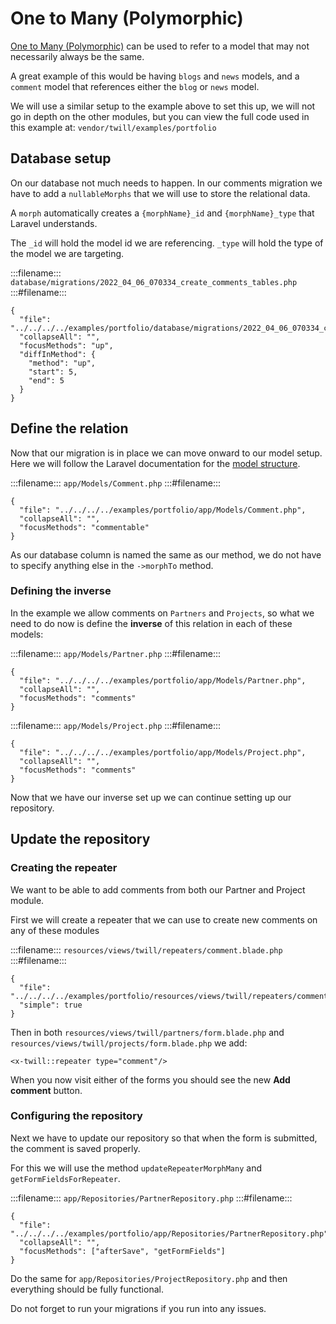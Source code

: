 # One to Many (Polymorphic)

[One to Many (Polymorphic)](https://laravel.com/docs/10.x/eloquent-relationships#one-to-many-polymorphic-relations) can be used to refer to a model that may not necessarily always be the same.

A great example of this would be having `blogs` and `news` models, and a `comment` model that references either the `blog` or `news` model.

We will use a similar setup to the example above to set this up, we will not go in depth on the other modules, but you can view the full code used in this example at: `vendor/twill/examples/portfolio`

## Database setup

On our database not much needs to happen. In our comments migration we have to add a `nullableMorphs` that we will use to store the relational data.

A `morph` automatically creates a `{morphName}_id` and `{morphName}_type` that Laravel understands.

The `_id` will hold the model id we are referencing. `_type` will hold the type of the model we are targeting.

:::filename:::
`database/migrations/2022_04_06_070334_create_comments_tables.php`
:::#filename:::

```phptorch
{
  "file": "../../../../examples/portfolio/database/migrations/2022_04_06_070334_create_comments_tables.php",
  "collapseAll": "",
  "focusMethods": "up",
  "diffInMethod": {
    "method": "up",
    "start": 5,
    "end": 5
  }
}
```

## Define the relation

Now that our migration is in place we can move onward to our model setup. Here we will follow the Laravel documentation for the [model structure](https://laravel.com/docs/10.x/eloquent-relationships#one-to-many-polymorphic-model-structure).

:::filename:::
`app/Models/Comment.php`
:::#filename:::

```phptorch
{
  "file": "../../../../examples/portfolio/app/Models/Comment.php",
  "collapseAll": "",
  "focusMethods": "commentable"
}
```

As our database column is named the same as our method, we do not have to specify anything else in the `->morphTo` method.

### Defining the inverse

In the example we allow comments on `Partners` and `Projects`, so what we need to do now is define the **inverse** of this relation in each of these models:

:::filename:::
`app/Models/Partner.php`
:::#filename:::

```phptorch
{
  "file": "../../../../examples/portfolio/app/Models/Partner.php",
  "collapseAll": "",
  "focusMethods": "comments"
}
```

:::filename:::
`app/Models/Project.php`
:::#filename:::

```phptorch
{
  "file": "../../../../examples/portfolio/app/Models/Project.php",
  "collapseAll": "",
  "focusMethods": "comments"
}
```

Now that we have our inverse set up we can continue setting up our repository.

## Update the repository

### Creating the repeater

We want to be able to add comments from both our Partner and Project module.

First we will create a repeater that we can use to create new comments on any of these modules

:::filename:::
`resources/views/twill/repeaters/comment.blade.php`
:::#filename:::

```phptorch
{
  "file": "../../../../examples/portfolio/resources/views/twill/repeaters/comment.blade.php",
  "simple": true
}
```

Then in both `resources/views/twill/partners/form.blade.php` and `resources/views/twill/projects/form.blade.php` we add:

```
<x-twill::repeater type="comment"/>
```

When you now visit either of the forms you should see the new **Add comment** button.

### Configuring the repository

Next we have to update our repository so that when the form is submitted, the comment is saved properly.

For this we will use the method `updateRepeaterMorphMany` and `getFormFieldsForRepeater`.

:::filename:::
`app/Repositories/PartnerRepository.php`
:::#filename:::

```phptorch
{
  "file": "../../../../examples/portfolio/app/Repositories/PartnerRepository.php",
  "collapseAll": "",
  "focusMethods": ["afterSave", "getFormFields"]
}
```

Do the same for `app/Repositories/ProjectRepository.php` and then everything should be fully functional.

Do not forget to run your migrations if you run into any issues.


